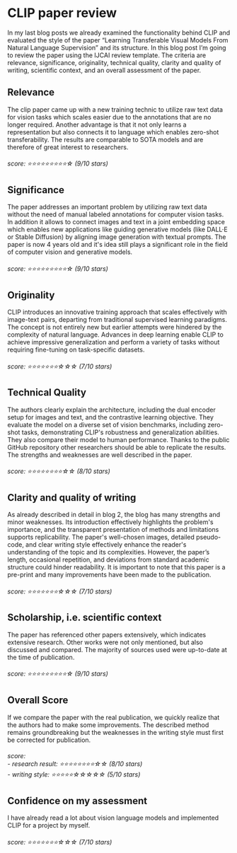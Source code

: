 # CLIP paper review

In my last blog posts we already examined the functionality behind CLIP and evaluated the style of the paper “Learning Transferable Visual Models From Natural Language Supervision” and its structure. In this blog post I’m going to review the paper using the IJCAI review template. The criteria are relevance, significance, originality, technical quality, clarity and quality of writing, scientific context, and an overall assessment of the paper.

## Relevance
The clip paper came up with a new training technic to utilize raw text data for vision tasks which scales easier due to the annotations that are no longer required. Another advantage is that it not only learns a representation but also connects it to language which enables zero-shot transferability. The results are comparable to SOTA models and are therefore of great interest to researchers.

###### score: ⭐⭐⭐⭐⭐⭐⭐⭐⭐☆ (9/10 stars)

## Significance

The paper addresses an important problem by utilizing raw text data without the need of manual labeled annotations for computer vision tasks. In addition it allows to connect images and text in a joint embedding space which enables new applications like guiding generative models (like DALL·E or Stable Diffusion) by aligning image generation with textual prompts. The paper is now 4 years old and it's idea still plays a significant role in the field of computer vision and generative models.

###### score: ⭐⭐⭐⭐⭐⭐⭐⭐⭐☆ (9/10 stars)

## Originality

 CLIP introduces an innovative training approach that scales effectively with image-text pairs, departing from traditional supervised learning paradigms. The concept is not entirely new but earlier attempts were hindered by the complexity of natural language. Advances in deep learning enable CLIP to achieve impressive generalization and perform a variety of tasks without requiring fine-tuning on task-specific datasets.

###### score: ⭐⭐⭐⭐⭐⭐⭐☆☆☆ (7/10 stars)

## Technical Quality
The authors clearly explain the architecture, including the dual encoder setup for images and text, and the contrastive learning objective. They evaluate the model on a diverse set of vision benchmarks, including zero-shot tasks, demonstrating CLIP's robustness and generalization abilities. They also compare their model to human performance. Thanks to the public GitHub repository other researchers should be able to replicate the results. The strengths and weaknesses are well described in the paper.

###### score: ⭐⭐⭐⭐⭐⭐⭐⭐☆☆ (8/10 stars)

## Clarity and quality of writing
As already described in detail in blog 2, the blog has many strengths and minor weaknesses. Its introduction effectively highlights the problem's importance, and the transparent presentation of methods and limitations supports replicability. The paper's well-chosen images, detailed pseudo-code, and clear writing style effectively enhance the reader's understanding of the topic and its complexities. However, the paper’s length, occasional repetition, and deviations from standard academic structure could hinder readability. It is important to note that this paper is a pre-print and many improvements have been made to the publication.

###### score: ⭐⭐⭐⭐⭐⭐⭐☆☆☆ (7/10 stars)

## Scholarship, i.e. scientific context
The paper has referenced other papers extensively, which indicates extensive research. Other works were not only mentioned, but also discussed and compared. The majority of sources used were up-to-date at the time of publication.
 
###### score: ⭐⭐⭐⭐⭐⭐⭐⭐⭐☆ (9/10 stars)

## Overall Score

If we compare the paper with the real publication, we quickly realize that the authors had to make some improvements. The described method remains groundbreaking but the weaknesses in the writing style must first be corrected for publication.

###### score:<br /> - research result: ⭐⭐⭐⭐⭐⭐⭐⭐☆☆ (8/10 stars) <br />- writing style: ⭐⭐⭐⭐⭐☆☆☆☆☆ (5/10 stars)

## Confidence on my assessment
I have already read a lot about vision language models and implemented CLIP for a project by myself.

###### score: ⭐⭐⭐⭐⭐⭐⭐☆☆☆ (7/10 stars)